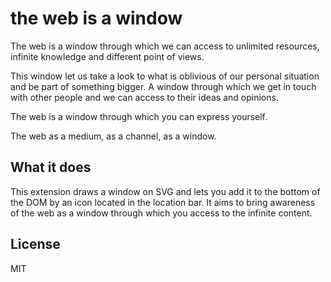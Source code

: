 # the web is a window

The web is a window through which we can access to unlimited resources, infinite knowledge and different point of views.

This window let us take a look to what is oblivious of our personal situation and be part of something bigger. A window through which we get in touch with other people and we can access to their ideas and opinions.

The web is a window through which you can express yourself.

The web as a medium, as a channel, as a window.

## What it does

This extension draws a window on SVG and lets you add it to the bottom of the DOM by an icon located in the location bar. It aims to bring awareness of the web as a window through which you access to the infinite content.

## License

MIT